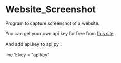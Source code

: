 # Website_Screenshot
Program to capture screenshot of a website. 

You can get your own api key for free from <a href='https://www.screenshotmachine.com/register.php?button=home'>this site</a> .
<br><br>
And add api.key to api.py :<br><br>
line 1: key = "apikey"
